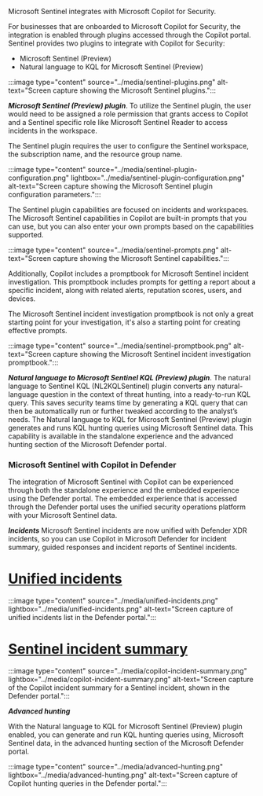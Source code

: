 
Microsoft Sentinel integrates with Microsoft Copilot for Security.

For businesses that are onboarded to Microsoft Copilot for Security, the integration is enabled through plugins accessed through the Copilot portal. Sentinel provides two plugins to integrate with Copilot for Security:

- Microsoft Sentinel (Preview)
- Natural language to KQL for Microsoft Sentinel (Preview)

:::image type="content" source="../media/sentinel-plugins.png" alt-text="Screen capture showing the Microsoft Sentinel plugins.":::

***Microsoft Sentinel (Preview) plugin***. To utilize the Sentinel plugin, the user would need to be assigned a role permission that grants access to Copilot and a Sentinel specific role like Microsoft Sentinel Reader to access incidents in the workspace.

The Sentinel plugin requires the user to configure the Sentinel workspace, the subscription name, and the resource group name.

:::image type="content" source="../media/sentinel-plugin-configuration.png" lightbox="../media/sentinel-plugin-configuration.png" alt-text="Screen capture showing the Microsoft Sentinel plugin configuration parameters.":::

The Sentinel plugin capabilities are focused on incidents and workspaces. The Microsoft Sentinel capabilities in Copilot are built-in prompts that you can use, but you can also enter your own prompts based on the capabilities supported.

:::image type="content" source="../media/sentinel-prompts.png" alt-text="Screen capture showing the Microsoft Sentinel capabilities.":::

Additionally, Copilot includes a promptbook for Microsoft Sentinel incident investigation. This promptbook includes prompts for getting a report about a specific incident, along with related alerts, reputation scores, users, and devices.


The Microsoft Sentinel incident investigation promptbook is not only a great starting point for your investigation, it's also a starting point for creating effective prompts.

:::image type="content" source="../media/sentinel-promptbook.png" alt-text="Screen capture showing the Microsoft Sentinel incident investigation promptbook.":::

***Natural language to Microsoft Sentinel KQL (Preview) plugin***. The natural language to Sentinel KQL (NL2KQLSentinel) plugin converts any natural-language question in the context of threat hunting, into a ready-to-run KQL query. This saves security teams time by generating a KQL query that can then be automatically run or further tweaked according to the analyst’s needs. The Natural language to KQL for Microsoft Sentinel (Preview) plugin generates and runs KQL hunting queries using Microsoft Sentinel data. This capability is available in the standalone experience and the advanced hunting section of the Microsoft Defender portal.

### Microsoft Sentinel with Copilot in Defender

The integration of Microsoft Sentinel with Copilot can be experienced through both the standalone experience and the embedded experience using the Defender portal.  The embedded experience that is accessed through the Defender portal uses the unified security operations platform with your Microsoft Sentinel data.

***Incidents***
Microsoft Sentinel incidents are now unified with Defender XDR incidents, so you can use Copilot in Microsoft Defender for incident summary, guided responses and incident reports of Sentinel incidents.

# [Unified incidents](#tab/unified-incidents)

:::image type="content" source="../media/unified-incidents.png" lightbox="../media/unified-incidents.png" alt-text="Screen capture of unified incidents list in the Defender portal.":::

# [Sentinel incident summary](#tab/sentinel-incident-summary)

:::image type="content" source="../media/copilot-incident-summary.png" lightbox="../media/copilot-incident-summary.png" alt-text="Screen capture of the Copilot incident summary for a Sentinel incident, shown in the Defender portal.":::

***Advanced hunting***

With the Natural language to KQL for Microsoft Sentinel (Preview) plugin enabled, you can generate and run KQL hunting queries using, Microsoft Sentinel data, in the advanced hunting section of the Microsoft Defender portal.

:::image type="content" source="../media/advanced-hunting.png" lightbox="../media/advanced-hunting.png" alt-text="Screen capture of Copilot hunting queries in the Defender portal.":::